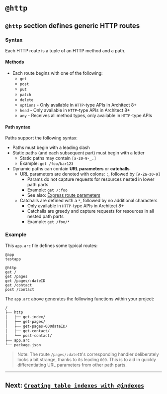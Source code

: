 # `@http`

## `@http` section defines generic HTTP routes

### Syntax

Each HTTP route is a tuple of an HTTP method and a path.

#### Methods
- Each route begins with one of the following:
  - `get`
  - `post`
  - `put`
  - `patch`
  - `delete`
  - `options` - Only available in `HTTP`-type APIs in Architect 8+
  - `head` - Only available in `HTTP`-type APIs in Architect 8+
  - `any` - Receives all method types, only available in `HTTP`-type APIs

#### Path syntax

Paths support the following syntax:

- Paths must begin with a leading slash
- Static paths (and each subsequent part) must begin with a letter
  - Static paths may contain `[a-z0-9-_.]`
  - Example: `get /foo/bar123`
- Dynamic paths can contain **URL parameters** or **catchalls**
  - URL parameters are denoted with colons: `:`, followed by `[A-Za-z0-9]`
    - Params do not capture requests for resources nested in lower path parts
    - Example: `get /:foo`
    - See also: [Express route parameters](https://expressjs.com/en/guide/routing.html#route-parameters)
  - Catchalls are defined with a `*`, followed by no additional characters
    - Only available in `HTTP`-type APIs in Architect 8+
    - Catchalls are greedy and capture requests for resources in all nested path parts
    - Example: `get /foo/*`


### Example

This `app.arc` file defines some typical routes:

```arc
@app
testapp

@http
get /
get /pages
get /pages/:dateID
get /contact
post /contact
```

The `app.arc` above generates the following functions within your project:

```bash
/
├── http
│   ├── get-index/
│   ├── get-pages/
│   ├── get-pages-000dateID/
│   ├── get-contact/
│   └── post-contact/
├── app.arc
└── package.json
```

> Note: The route `/pages/:dateID`'s corresponding handler deliberately looks a bit strange, thanks to its leading `000`. This is to aid in quickly differentiating URL parameters from other path parts.


---

## Next: [`Creating table indexes with @indexes`](/reference/arc/indexes)
